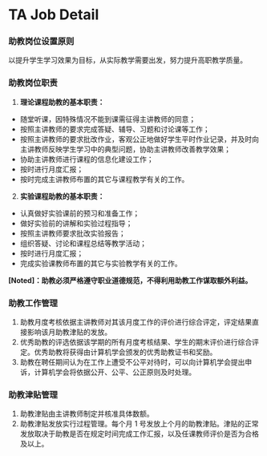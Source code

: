 # TA Job Detail

### 助教岗位设置原则

以提升学生学习效果为目标，从实际教学需要出发，努力提升高职教学质量。

### 助教岗位职责

1. **理论课程助教的基本职责：**
- 随堂听课，因特殊情况不能到课需征得主讲教师的同意；
- 按照主讲教师的要求完成答疑、辅导、习题和讨论课等工作；
- 按照主讲教师的要求批改作业，客观公正地做好学生平时作业记录，并及时向主讲教师反映学生学习中的典型问题，协助主讲教师改善教学效果；
- 协助主讲教师进行课程的信息化建设工作；
- 按时进行月度汇报；
- 按时完成主讲教师布置的其它与课程教学有关的工作。

2. **实验课程助教的基本职责：**
- 认真做好实验课前的预习和准备工作；
- 做好实验前的讲解和实验过程指导；
- 按照主讲教师要求批改实验报告；
- 组织答疑、讨论和课程总结等教学活动；
- 按时进行月度汇报；
- 完成实验课教师布置的其它与实验教学有关的工作。

**[Noted]：助教必须严格遵守职业道德规范，不得利用助教工作谋取额外利益。**

### 助教工作管理

1. 助教月度考核依据主讲教师对其该月度工作的评价进行综合评定，评定结果直接影响该月助教津贴的发放。
2. 优秀助教的评选依据该学期的所有月度考核结果、学生的期末评价进行综合评定。优秀助教将获得由计算机学会颁发的优秀助教证书和奖励。
3. 助教在聘任期间认为在工作上遭受不公平对待时，可以向计算机学会提出申诉，计算机学会将依据公开、公平、公正原则及时处理。

### 助教津贴管理

1. 助教津贴由主讲教师制定并核准具体数额。
2. 助教津贴发放实行过程管理。每个月 1 号发放上个月的助教津贴。津贴的正常发放取决于助教是否在规定时间完成工作汇报，以及任课教师评价是否为合格及以上。
